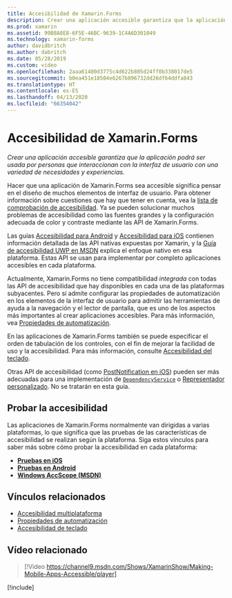 ```yaml
---
title: Accesibilidad de Xamarin.Forms
description: Crear una aplicación accesible garantiza que la aplicación podrá ser usada por personas que interaccionan con la interfaz de usuario con una variedad de necesidades y experiencias.
ms.prod: xamarin
ms.assetid: 99B8A8E8-6F5E-46BC-9639-1C4A6D301049
ms.technology: xamarin-forms
author: davidbritch
ms.author: dabritch
ms.date: 05/28/2019
ms.custom: video
ms.openlocfilehash: 2aaa61400d3775c4d622b805d24ff0b338017de5
ms.sourcegitcommit: b0ea451e18504e6267b896732dd26df64ddfa843
ms.translationtype: HT
ms.contentlocale: es-ES
ms.lasthandoff: 04/13/2020
ms.locfileid: "66354042"
---
```

# <a name="xamarinforms-accessibility"></a>Accesibilidad de Xamarin.Forms

_Crear una aplicación accesible garantiza que la aplicación podrá ser usada por personas que interaccionan con la interfaz de usuario con una variedad de necesidades y experiencias._

Hacer que una aplicación de Xamarin.Forms sea accesible significa pensar en el diseño de muchos elementos de interfaz de usuario. Para obtener información sobre cuestiones que hay que tener en cuenta, vea la [lista de comprobación de accesibilidad](~/cross-platform/app-fundamentals/accessibility.md). Ya se pueden solucionar muchos problemas de accesibilidad como las fuentes grandes y la configuración adecuada de color y contraste mediante las API de Xamarin.Forms.

Las guías [Accesibilidad para Android](~/android/app-fundamentals/accessibility.md) y [Accesibilidad para iOS](~/ios/app-fundamentals/accessibility.md) contienen información detallada de las API nativas expuestas por Xamarin, y la [Guía de accesibilidad UWP en MSDN](https://msdn.microsoft.com/windows/uwp/accessibility/basic-accessibility-information) explica el enfoque nativo en esa plataforma. Estas API se usan para implementar por completo aplicaciones accesibles en cada plataforma.

Actualmente, Xamarin.Forms no tiene compatibilidad *integrada* con todas las API de accesibilidad que hay disponibles en cada una de las plataformas subyacentes. Pero sí admite configurar las propiedades de automatización en los elementos de la interfaz de usuario para admitir las herramientas de ayuda a la navegación y el lector de pantalla, que es uno de los aspectos más importantes al crear aplicaciones accesibles. Para más información, vea [Propiedades de automatización](~/xamarin-forms/app-fundamentals/accessibility/automation-properties.md).

En las aplicaciones de Xamarin.Forms también se puede especificar el orden de tabulación de los controles, con el fin de mejorar la facilidad de uso y la accesibilidad. Para más información, consulte [Accesibilidad del teclado](~/xamarin-forms/app-fundamentals/accessibility/keyboard.md).

Otras API de accesibilidad (como [PostNotification en iOS](~/ios/app-fundamentals/accessibility.md)) pueden ser más adecuadas para una implementación de [`DependencyService`](~/xamarin-forms/app-fundamentals/dependency-service/index.md) o [Representador personalizado](~/xamarin-forms/app-fundamentals/custom-renderer/index.md). No se tratarán en esta guía.

## <a name="testing-accessibility"></a>Probar la accesibilidad

Las aplicaciones de Xamarin.Forms normalmente van dirigidas a varias plataformas, lo que significa que las pruebas de las características de accesibilidad se realizan según la plataforma. Siga estos vínculos para saber más sobre cómo probar la accesibilidad en cada plataforma:

- [**Pruebas en iOS**](~/ios/app-fundamentals/accessibility.md)
- [**Pruebas en Android**](~/android/app-fundamentals/accessibility.md)
- [**Windows AccScope (MSDN)** ](https://msdn.microsoft.com/library/windows/desktop/dn433239)

## <a name="related-links"></a>Vínculos relacionados

- [Accesibilidad multiplataforma](~/cross-platform/app-fundamentals/accessibility.md)
- [Propiedades de automatización](~/xamarin-forms/app-fundamentals/accessibility/automation-properties.md)
- [Accesibilidad de teclado](~/xamarin-forms/app-fundamentals/accessibility/keyboard.md)

## <a name="related-video"></a>Vídeo relacionado

> [!Video https://channel9.msdn.com/Shows/XamarinShow/Making-Mobile-Apps-Accessible/player]

[!include[](~/essentials/includes/xamarin-show-essentials.md)]
